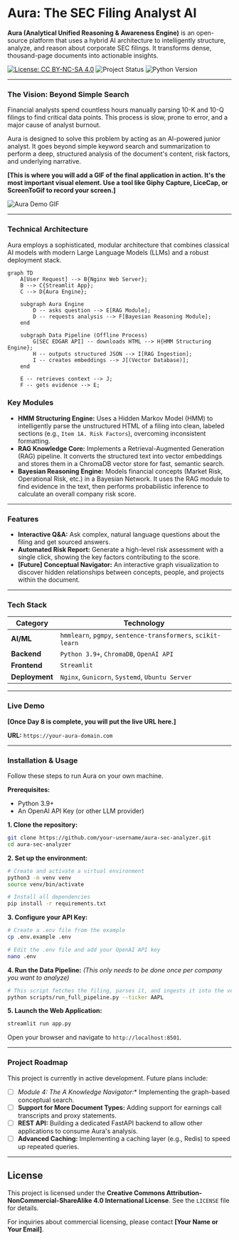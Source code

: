 # Aura: The SEC Filing Analyst AI

**Aura (Analytical Unified Reasoning & Awareness Engine)** is an open-source platform that uses a hybrid AI architecture to intelligently structure, analyze, and reason about corporate SEC filings. It transforms dense, thousand-page documents into actionable insights.

[![License: CC BY-NC-SA 4.0](https://img.shields.io/badge/License-CC%20BY--NC--SA%204.0-lightgrey.svg)](https://creativecommons.org/licenses/by-nc-sa/4.0/)
![Project Status](https://img.shields.io/badge/status-in%20development-yellow)
![Python Version](https://img.shields.io/badge/python-3.9+-blue.svg)

---

### The Vision: Beyond Simple Search

Financial analysts spend countless hours manually parsing 10-K and 10-Q filings to find critical data points. This process is slow, prone to error, and a major cause of analyst burnout.

Aura is designed to solve this problem by acting as an AI-powered junior analyst. It goes beyond simple keyword search and summarization to perform a deep, structured analysis of the document's content, risk factors, and underlying narrative.

**[This is where you will add a GIF of the final application in action. It's the most important visual element. Use a tool like Giphy Capture, LiceCap, or ScreenToGif to record your screen.]**

![Aura Demo GIF](https://your-gif-host.com/aura_demo.gif)

---

### Technical Architecture

Aura employs a sophisticated, modular architecture that combines classical AI models with modern Large Language Models (LLMs) and a robust deployment stack.

```mermaid
graph TD
    A[User Request] --> B{Nginx Web Server};
    B --> C{Streamlit App};
    C --> D{Aura Engine};

    subgraph Aura Engine
        D -- asks question --> E[RAG Module];
        D -- requests analysis --> F[Bayesian Reasoning Module];
    end

    subgraph Data Pipeline (Offline Process)
        G[SEC EDGAR API] -- downloads HTML --> H{HMM Structuring Engine};
        H -- outputs structured JSON --> I[RAG Ingestion];
        I -- creates embeddings --> J[(Vector Database)];
    end

    E -- retrieves context --> J;
    F -- gets evidence --> E;
```

### Key Modules

*   **HMM Structuring Engine:** Uses a Hidden Markov Model (HMM) to intelligently parse the unstructured HTML of a filing into clean, labeled sections (e.g., `Item 1A. Risk Factors`), overcoming inconsistent formatting.
*   **RAG Knowledge Core:** Implements a Retrieval-Augmented Generation (RAG) pipeline. It converts the structured text into vector embeddings and stores them in a ChromaDB vector store for fast, semantic search.
*   **Bayesian Reasoning Engine:** Models financial concepts (Market Risk, Operational Risk, etc.) in a Bayesian Network. It uses the RAG module to find evidence in the text, then performs probabilistic inference to calculate an overall company risk score.

---

### Features

*   **Interactive Q&A:** Ask complex, natural language questions about the filing and get sourced answers.
*   **Automated Risk Report:** Generate a high-level risk assessment with a single click, showing the key factors contributing to the score.
*   **[Future] Conceptual Navigator:** An interactive graph visualization to discover hidden relationships between concepts, people, and projects within the document.

---

### Tech Stack

| Category      | Technology                                    |
|---------------|-----------------------------------------------|
| **AI/ML**     | `hmmlearn`, `pgmpy`, `sentence-transformers`, `scikit-learn` |
| **Backend**     | `Python 3.9+`, `ChromaDB`, `OpenAI API`       |
| **Frontend**    | `Streamlit`                                   |
| **Deployment**  | `Nginx`, `Gunicorn`, `Systemd`, `Ubuntu Server` |

---

### Live Demo

**[Once Day 8 is complete, you will put the live URL here.]**

**URL:** `https://your-aura-domain.com`

---

### Installation & Usage

Follow these steps to run Aura on your own machine.

**Prerequisites:**
*   Python 3.9+
*   An OpenAI API Key (or other LLM provider)

**1. Clone the repository:**
```bash
git clone https://github.com/your-username/aura-sec-analyzer.git
cd aura-sec-analyzer
```

**2. Set up the environment:**
```bash
# Create and activate a virtual environment
python3 -m venv venv
source venv/bin/activate

# Install all dependencies
pip install -r requirements.txt
```

**3. Configure your API Key:**
```bash
# Create a .env file from the example
cp .env.example .env

# Edit the .env file and add your OpenAI API key
nano .env
```

**4. Run the Data Pipeline:**
*(This only needs to be done once per company you want to analyze)*
```bash
# This script fetches the filing, parses it, and ingests it into the vector store
python scripts/run_full_pipeline.py --ticker AAPL
```

**5. Launch the Web Application:**
```bash
streamlit run app.py
```

Open your browser and navigate to `http://localhost:8501`.

---

### Project Roadmap

This project is currently in active development. Future plans include:

- [ ] **Module 4: The A* Knowledge Navigator:** Implementing the graph-based conceptual search.
- [ ] **Support for More Document Types:** Adding support for earnings call transcripts and proxy statements.
- [ ] **REST API:** Building a dedicated FastAPI backend to allow other applications to consume Aura's analysis.
- [ ] **Advanced Caching:** Implementing a caching layer (e.g., Redis) to speed up repeated queries.

---

## License

This project is licensed under the **Creative Commons Attribution-NonCommercial-ShareAlike 4.0 International License**. See the `LICENSE` file for details.

For inquiries about commercial licensing, please contact **[Your Name or Your Email]**.

